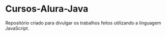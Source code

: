 # Cursos-Alura-Java

Repositório criado para divulgar os trabalhos feitos utilizando a linguagem JavaScript.
